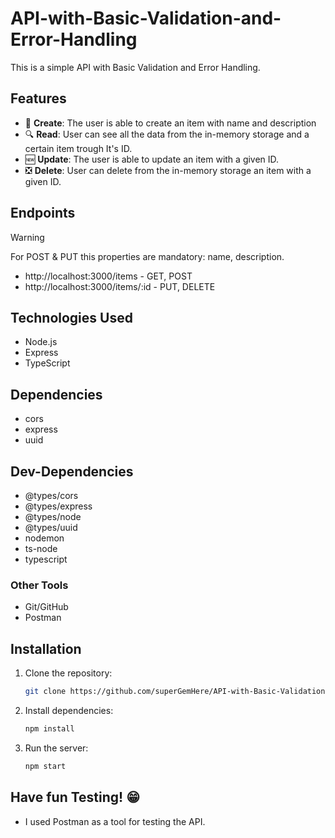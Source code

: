 # API-with-Basic-Validation-and-Error-Handling
This is a simple API with Basic Validation and Error Handling.

## Features

- 📝 **Create**: The user is able to create an item with name and description
- 🔍 **Read**: User can see all the data from the in-memory storage and a certain item trough It's ID.
- 🆕 **Update**: The user is able to update an item with a given ID.
- ❎ **Delete**: User can delete from the in-memory storage an item with a given ID.

## Endpoints

> [!WARNING]  
> For POST & PUT this properties are mandatory: name, description.

- http://localhost:3000/items - GET, POST
- http://localhost:3000/items/:id - PUT, DELETE



## Technologies Used

- Node.js
- Express
- TypeScript

## Dependencies

- cors
- express
- uuid

## Dev-Dependencies

- @types/cors
- @types/express
- @types/node
- @types/uuid
- nodemon
- ts-node
- typescript

### Other Tools
- Git/GitHub
- Postman

## Installation

1. Clone the repository:
   ```bash
   git clone https://github.com/superGemHere/API-with-Basic-Validation-and-Error-Handling
   ```
2. Install dependencies:
   ```bash
   npm install
   ```
3. Run the server:
   ```bash
   npm start
   ```

## Have fun Testing! 😁

- I used Postman as a tool for testing the API.
